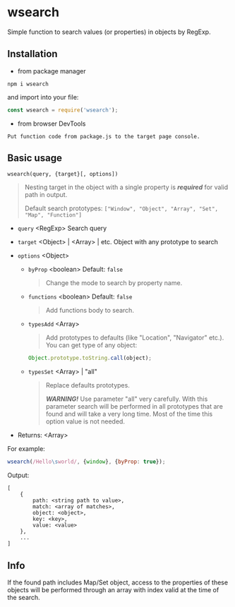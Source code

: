 # wsearch
Simple function to search values (or properties) in objects by RegExp.
## Installation
- from package manager
```
npm i wsearch
```
and import into your file:
```js
const wsearch = require('wsearch');
```
- from browser DevTools
```
Put function code from package.js to the target page console.
```
## Basic usage
```
wsearch(query, {target}[, options])
```
> Nesting target in the object with a single property is ***required*** for valid path in output.
>
> Default search prototypes: `["Window", "Object", "Array", "Set", "Map", "Function"]`
- `query` \<RegExp\> Search query
- `target` \<Object\> | \<Array\> | etc. Object with any prototype to search
- `options` \<Object\>
	- `byProp` \<boolean\> Default: `false`
		> Change the mode to search by property name.
	- `functions` \<boolean\> Default: `false`
		> Add functions body to search.
	- `typesAdd` \<Array\>
		> Add prototypes to defaults (like "Location", "Navigator" etc.). You can get type of any object:
		```js
		Object.prototype.toString.call(object);
		```
	- `typesSet` \<Array\> | "all"
		> Replace defaults prototypes.
		>
		> ***WARNING!*** Use parameter "all" very carefully. With this parameter search will be performed in all prototypes that are found and will take a very long time. Most of the time this option value is not needed.
	
- Returns: \<Array\>

For example:
```js
wsearch(/Hello\sworld/, {window}, {byProp: true});
```
Output:
```
[
	{
		path: <string path to value>,
		match: <array of matches>,
		object: <object>,
		key: <key>,
		value: <value>
	},
	...
]
```
## Info
If the found path includes Map/Set object, access to the properties of these objects will be performed through an array with index valid at the time of the search.
